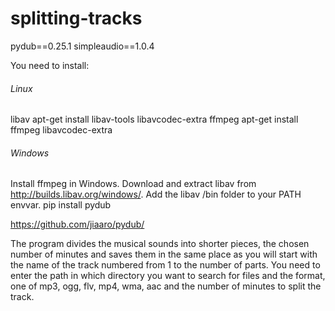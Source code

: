 # splitting-tracks
pydub==0.25.1
simpleaudio==1.0.4

You need to install:
######      Linux       ###########
   libav
apt-get install libav-tools libavcodec-extra
   ffmpeg
apt-get install ffmpeg libavcodec-extra

######      Windows     ###########
Install ffmpeg in Windows.
Download and extract libav from http://builds.libav.org/windows/.
Add the libav /bin folder to your PATH envvar.
pip install pydub


https://github.com/jiaaro/pydub/

The program divides the musical sounds into shorter pieces, the chosen number of minutes and saves them in the same place as you will start with the name of the track numbered from 1 to the number of parts.
You need to enter the path in which directory you want to search for files and the format, one of mp3, ogg, flv, mp4, wma, aac and the number of minutes to split the track.